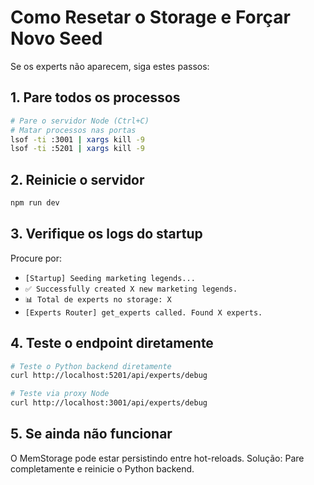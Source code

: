 # Como Resetar o Storage e Forçar Novo Seed

Se os experts não aparecem, siga estes passos:

## 1. Pare todos os processos
```bash
# Pare o servidor Node (Ctrl+C)
# Matar processos nas portas
lsof -ti :3001 | xargs kill -9
lsof -ti :5201 | xargs kill -9
```

## 2. Reinicie o servidor
```bash
npm run dev
```

## 3. Verifique os logs do startup
Procure por:
- `[Startup] Seeding marketing legends...`
- `✅ Successfully created X new marketing legends.`
- `📊 Total de experts no storage: X`
- `[Experts Router] get_experts called. Found X experts.`

## 4. Teste o endpoint diretamente
```bash
# Teste o Python backend diretamente
curl http://localhost:5201/api/experts/debug

# Teste via proxy Node
curl http://localhost:3001/api/experts/debug
```

## 5. Se ainda não funcionar
O MemStorage pode estar persistindo entre hot-reloads. 
Solução: Pare completamente e reinicie o Python backend.

